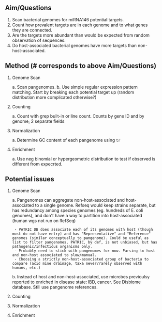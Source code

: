 ## Aim/Questions

1. Scan bacterial genomes for miRNA146 potential targets. 
2. Count how prevalent targets are in each genome and to what genes they are connected.
3. Are the targets more abundant than would be expected from random observation of sequences.
4. Do host-associated bacterial genomes have more targets than non-host-associated.

## Method (# corresponds to above Aim/Questions)

1. Genome Scan

	a. Scan pangenomes.
	b. Use simple regular expression pattern matching. Start by breaking each potential target up (random distribution more complicated otherwise?)

2. Counting

	a. Count with grep built-in or line count. Counts by gene ID and by genome; 2 separate fields
3. Normalization

	a. Determine GC content of each pangenome using `tr`
4. Enrichment

	a. Use neg binomial or hypergeometric distribution to test if observed is different from expecrted.

## Potential issues

1. Genome Scan

	a. Pangenomes can aggregate non-host-associated and host-associated to a single genome. Refseq would keep strains separate, but has redundancy among species genomes (eg. hundreds of E. coli genomes), and don't have a way to partition into host-associated (human wgs not run on RefSeq)

		- PATRIC DB does associate each of its genomes with host (though most do not have entry) and has "Representative" and "Reference" genomes (similar conceptually to pangenome). Could be useful as list to filter pangenomes. PATRIC, by def, is not unbiased, but has pathogenic/infectious organisms only. 
		- Probably need to stick with pangenomes for now. Parsing to host and non-host associated to slow/manual. 
		- Choosing a strictly non-host-associated group of bacteria to compare (acid mine drainage, taxa never/rarely observed with humans, etc.) 
	b. Instead of host and non-host-associated, use microbes previoulsy reported to enriched in disease state: IBD, cancer. See Disbiome database. Still use pangenome references.

2. Counting
3. Normalization
4. Enrichment
